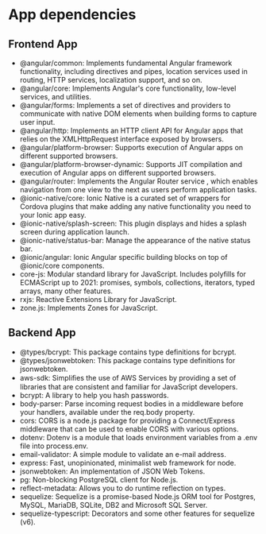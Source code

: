 # App dependencies

## Frontend App
  - @angular/common: Implements fundamental Angular framework functionality, including directives and pipes, location services used in routing, HTTP services, localization support, and so on.
  - @angular/core: Implements Angular's core functionality, low-level services, and utilities.
  - @angular/forms: Implements a set of directives and providers to communicate with native DOM elements when building forms to capture user input.
  - @angular/http: Implements an HTTP client API for Angular apps that relies on the XMLHttpRequest interface exposed by browsers.
  - @angular/platform-browser: Supports execution of Angular apps on different supported browsers.
  - @angular/platform-browser-dynamic: Supports JIT compilation and execution of Angular apps on different supported browsers.
  - @angular/router: Implements the Angular Router service , which enables navigation from one view to the next as users perform application tasks.
  - @ionic-native/core: Ionic Native is a curated set of wrappers for Cordova plugins that make adding any native functionality you need to your Ionic app easy.
  - @ionic-native/splash-screen: This plugin displays and hides a splash screen during application launch.
  - @ionic-native/status-bar: Manage the appearance of the native status bar.
  - @ionic/angular: Ionic Angular specific building blocks on top of @ionic/core components.
  - core-js: Modular standard library for JavaScript. Includes polyfills for ECMAScript up to 2021: promises, symbols, collections, iterators, typed arrays, many other features.
  - rxjs: Reactive Extensions Library for JavaScript.
  - zone.js: Implements Zones for JavaScript.


## Backend App
 - @types/bcrypt: This package contains type definitions for bcrypt.
 - @types/jsonwebtoken: This package contains type definitions for jsonwebtoken.
 - aws-sdk: Simpliﬁes the use of AWS Services by providing a set of libraries that are consistent and familiar for JavaScript developers.
 - bcrypt: A library to help you hash passwords.
 - body-parser: Parse incoming request bodies in a middleware before your handlers, available under the req.body property.
 - cors: CORS is a node.js package for providing a Connect/Express middleware that can be used to enable CORS with various options.
 - dotenv: Dotenv is a module that loads environment variables from a .env file into process.env.
 - email-validator: A simple module to validate an e-mail address.
 - express: Fast, unopinionated, minimalist web framework for node.
 - jsonwebtoken: An implementation of JSON Web Tokens.
 - pg: Non-blocking PostgreSQL client for Node.js. 
 - reflect-metadata: Allows you to do runtime reflection on types.
 - sequelize: Sequelize is a promise-based Node.js ORM tool for Postgres, MySQL, MariaDB, SQLite, DB2 and Microsoft SQL Server.
 - sequelize-typescript: Decorators and some other features for sequelize (v6).